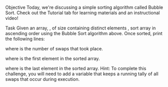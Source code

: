 Objective 
Today, we're discussing a simple sorting algorithm called Bubble Sort. Check out the Tutorial tab for learning materials and an instructional video!

Task 
Given an array, , of size  containing distinct elements , sort array  in ascending order using the Bubble Sort algorithm above. Once sorted, print the following  lines:

 
where  is the number of swaps that took place.
 
where  is the first element in the sorted array.
 
where  is the last element in the sorted array.
Hint: To complete this challenge, you will need to add a variable that keeps a running tally of all swaps that occur during execution.



